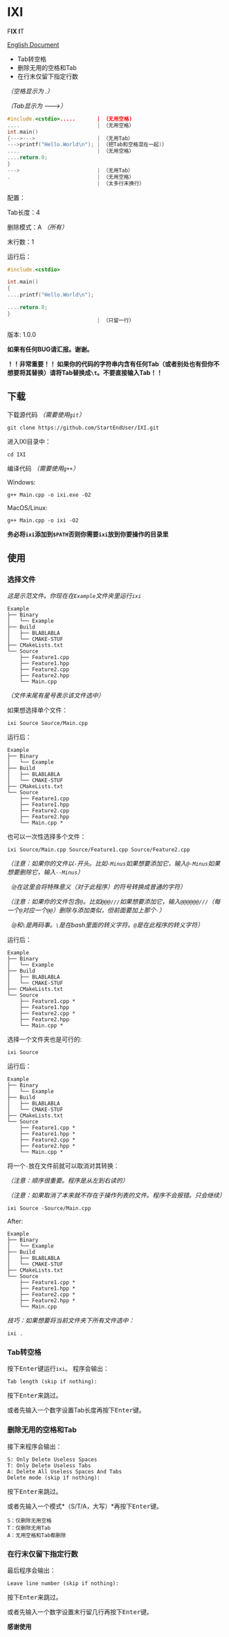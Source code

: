# IXI
F**IX I**T

[English Document](README.md)

- Tab转空格
- 删除无用的空格和Tab
- 在行末仅留下指定行数

*（空格显示为 .）*

*（Tab显示为 --->）*
```cpp
#include.<cstdio>.....       | （无用空格)
....                         | （无用空格）
int.main()
{--->--->                    | （无用Tab）
--->printf("Hello.World\n"); | （把Tab和空格混在一起)）
....                         | （无用空格）
....return.0;
}
--->                         | （无用Tab）
.                            | （无用空格）
                             | （太多行末换行）
```

配置：

Tab长度：4

删除模式：A *（所有）*

末行数：1

运行后：
```cpp
#include.<cstdio>

int.main()
{
....printf("Hello.World\n");

....return.0;
}
                             | （只留一行）
```

版本: 1.0.0

**如果有任何BUG请汇报。谢谢。**

**！！非常重要！！ 如果你的代码的字符串内含有任何Tab（或者别处也有但你不想要将其替换）请将Tab替换成`\t`。不要直接输入Tab！！**

## 下载
下载源代码 *（需要使用`git`）*
```
git clone https://github.com/StartEndUser/IXI.git
```

进入IXI目录中：
```
cd IXI
```

编译代码 *（需要使用`g++`）*

Windows:
```
g++ Main.cpp -o ixi.exe -O2
```
MacOS/Linux:
```
g++ Main.cpp -o ixi -O2
```

**务必将`ixi`添加到`$PATH`否则你需要`ixi`放到你要操作的目录里**
## 使用
### 选择文件
*这是示范文件。你现在在`Example`文件夹里运行`ixi`*
```
Example
├── Binary
│   └── Example
├── Build
│   ├── BLABLABLA
│   └── CMAKE-STUF
├── CMakeLists.txt
└── Source
    ├── Feature1.cpp
    ├── Feature1.hpp
    ├── Feature2.cpp
    ├── Feature2.hpp
    └── Main.cpp
```
*（文件末尾有星号表示该文件选中）*

如果想选择单个文件：
```
ixi Source Source/Main.cpp
```
运行后：
```
Example
├── Binary
│   └── Example
├── Build
│   ├── BLABLABLA
│   └── CMAKE-STUF
├── CMakeLists.txt
└── Source
    ├── Feature1.cpp
    ├── Feature1.hpp
    ├── Feature2.cpp
    ├── Feature2.hpp
    └── Main.cpp *
```

也可以一次性选择多个文件：
```
ixi Source/Main.cpp Source/Feature1.cpp Source/Feature2.cpp
```
*（注意：如果你的文件以`-`开头。比如`-Minus`如果想要添加它，输入`@-Minus`如果想要删除它，输入`--Minus`）*

*（`@`在这里会将特殊意义（对于此程序）的符号转换成普通的字符）*

*（注意：如果你的文件包含`@`。比如`@@@///`如果想要添加它，输入`@@@@@@///`（每一个`@`对应一个`@@`）删除与添加类似，但前面要加上那个`-`）*

*（`@`和`\`是两码事。`\`是在bash里面的转义字符。`@`是在此程序的转义字符）*

运行后：
```
Example
├── Binary
│   └── Example
├── Build
│   ├── BLABLABLA
│   └── CMAKE-STUF
├── CMakeLists.txt
└── Source
    ├── Feature1.cpp *
    ├── Feature1.hpp
    ├── Feature2.cpp *
    ├── Feature2.hpp
    └── Main.cpp *
```

选择一个文件夹也是可行的:
```
ixi Source
```
运行后：
```
Example
├── Binary
│   └── Example
├── Build
│   ├── BLABLABLA
│   └── CMAKE-STUF
├── CMakeLists.txt
└── Source
    ├── Feature1.cpp *
    ├── Feature1.hpp *
    ├── Feature2.cpp *
    ├── Feature2.hpp *
    └── Main.cpp *
```

将一个`-`放在文件前就可以取消对其转换：

*（注意：顺序很重要。程序是从左到右读的）*

*（注意：如果取消了本来就不存在于操作列表的文件。程序不会报错。只会继续）*
```
ixi Source -Source/Main.cpp
```
After:
```
Example
├── Binary
│   └── Example
├── Build
│   ├── BLABLABLA
│   └── CMAKE-STUF
├── CMakeLists.txt
└── Source
    ├── Feature1.cpp *
    ├── Feature1.hpp *
    ├── Feature2.cpp *
    ├── Feature2.hpp *
    └── Main.cpp
```

*技巧：如果想要将当前文件夹下所有文件选中：*
```
ixi .
```

### Tab转空格
按下<kbd>Enter</kbd>键运行`ixi`。
程序会输出：
```
Tab length (skip if nothing):
```

按下<kbd>Enter</kbd>来跳过。

或者先输入一个数字设置Tab长度再按下<kbd>Enter</kbd>键。

### 删除无用的空格和Tab
接下来程序会输出：
```
S: Only Delete Useless Spaces
T: Only Delete Useless Tabs
A: Delete All Useless Spaces And Tabs
Delete mode (skip if nothing):
```

按下<kbd>Enter</kbd>来跳过。

或者先输入一个模式*（S/T/A，大写）*再按下<kbd>Enter</kbd>键。

```
S：仅删除无用空格
T：仅删除无用Tab
A：无用空格和Tab都删除
```

### 在行末仅留下指定行数
最后程序会输出：
```
Leave line number (skip if nothing):
```

按下<kbd>Enter</kbd>来跳过。

或者先输入一个数字设置末行留几行再按下<kbd>Enter</kbd>键。

**感谢使用**
